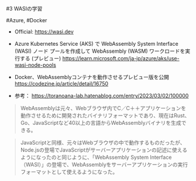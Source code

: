 #3 WASIの学習

#Azure, #Docker


- Official:
https://wasi.dev

- Azure Kubernetes Service (AKS) で WebAssembly System Interface (WASI) ノード プールを作成して 
WebAssembly 
(WASM) ワークロードを実行する (プレビュー)
https://learn.microsoft.com/ja-jp/azure/aks/use-wasi-node-pools

 - Docker、WebAssemblyコンテナを動作させるプレビュー版を公開
https://codezine.jp/article/detail/16750

- 参考：
https://toranoana-lab.hatenablog.com/entry/2023/03/02/100000


> WebAssemblyは元々、Webブラウザ内でC／C＋＋アプリケーションを動作させるために開発されたバイナリフォーマットであり、現在はRust、Go、JavaScriptなど40以上の言語からWebAssemblyバイナリを生成できる。

> JavaScriptと同様、元々はWebブラウザの中で動作するものだったが、Node.jsの登場でJavaScriptがサーバーアプリケーションの記述に使えるようになったのと同じように、「WebAssembly 
System Interface（WASI）」の登場で、WebAssemblyをサーバーアプリケーションの実行フォーマットとして使えるようになった。




